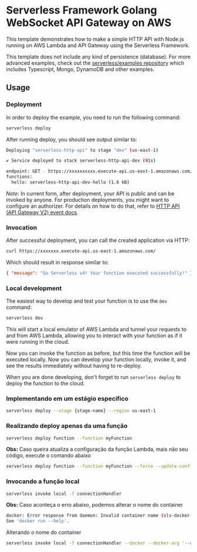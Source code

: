 <!--
title: 'AWS Simple HTTP Endpoint example in NodeJS'
description: 'This template demonstrates how to make a simple HTTP API with Node.js running on AWS Lambda and API Gateway using the Serverless Framework.'
layout: Doc
framework: v4
platform: AWS
language: nodeJS
authorLink: 'https://github.com/serverless'
authorName: 'Serverless, Inc.'
authorAvatar: 'https://avatars1.githubusercontent.com/u/13742415?s=200&v=4'
-->

# Serverless Framework Golang WebSocket API Gateway on AWS

This template demonstrates how to make a simple HTTP API with Node.js running on AWS Lambda and API Gateway using the Serverless Framework.

This template does not include any kind of persistence (database). For more advanced examples, check out the [serverless/examples repository](https://github.com/serverless/examples/) which includes Typescript, Mongo, DynamoDB and other examples.

## Usage

### Deployment

In order to deploy the example, you need to run the following command:

```bash
serverless deploy
```

After running deploy, you should see output similar to:

```bash
Deploying "serverless-http-api" to stage "dev" (us-east-1)

✔ Service deployed to stack serverless-http-api-dev (91s)

endpoint: GET - https://xxxxxxxxxx.execute-api.us-east-1.amazonaws.com/
functions:
  hello: serverless-http-api-dev-hello (1.6 kB)
```

_Note_: In current form, after deployment, your API is public and can be invoked by anyone. For production deployments, you might want to configure an authorizer. For details on how to do that, refer to [HTTP API (API Gateway V2) event docs](https://www.serverless.com/framework/docs/providers/aws/events/http-api).

### Invocation

After successful deployment, you can call the created application via HTTP:

```bash
curl https://xxxxxxx.execute-api.us-east-1.amazonaws.com/
```

Which should result in response similar to:

```json
{ "message": "Go Serverless v4! Your function executed successfully!" }
```

### Local development

The easiest way to develop and test your function is to use the `dev` command:

```bash
serverless dev
```

This will start a local emulator of AWS Lambda and tunnel your requests to and from AWS Lambda, allowing you to interact with your function as if it were running in the cloud.

Now you can invoke the function as before, but this time the function will be executed locally. Now you can develop your function locally, invoke it, and see the results immediately without having to re-deploy.

When you are done developing, don't forget to run `serverless deploy` to deploy the function to the cloud.

### Implementando em um estágio especifico

```bash
serverless deploy --stage {stage-name} --region us-east-1
```

### Realizando deploy apenas da uma função

```bash
serverless deploy function --function myFunction
```

**Obs:** Caso queira atualiza a configuração da função Lambda, mais não seu código, execute o comando abaixo

```bash
serverless deploy function --function myFunction --force --update-config
```

### Invocando a função local

```bash
serverless invoke local -f connectionHandler
```

**Obs:** Caso aconteça o erro abaixo, podemos alterar o nome do container

```bash
docker: Error response from daemon: Invalid container name (sls-docker-.bin/connectionHandler), only [a-zA-Z0-9][a-zA-Z0-9_.-] are allowed.
See 'docker run --help'.
```

Alterando o nome do container

```bash
serverless invoke local -f connectionHandler --docker --docker-arg '--name connection-handler'
```
